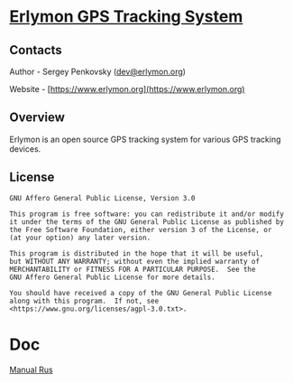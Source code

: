 # [Erlymon GPS Tracking System](https://www.erlymon.org)

## Contacts

Author - Sergey Penkovsky ([dev@erlymon.org](mailto:dev@erlymon.org))

Website - [https://www.erlymon.org](https://www.erlymon.org)

## Overview

Erlymon is an open source GPS tracking system for various GPS tracking devices.

## License

    GNU Affero General Public License, Version 3.0

    This program is free software: you can redistribute it and/or modify
    it under the terms of the GNU General Public License as published by
    the Free Software Foundation, either version 3 of the License, or
    (at your option) any later version.

    This program is distributed in the hope that it will be useful,
    but WITHOUT ANY WARRANTY; without even the implied warranty of
    MERCHANTABILITY or FITNESS FOR A PARTICULAR PURPOSE.  See the
    GNU Affero General Public License for more details.

    You should have received a copy of the GNU General Public License
    along with this program.  If not, see <https://www.gnu.org/licenses/agpl-3.0.txt>.


# Doc

[Manual Rus](./apps/erlymon/docs/ru/index.md)
